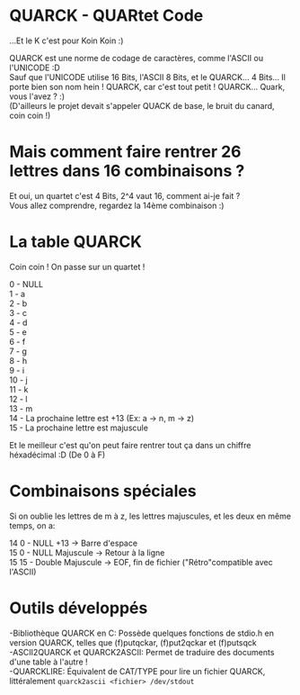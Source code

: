 # QUARCK - QUARtet Code

...Et le K c'est pour Koin Koin :)  
  
QUARCK est une norme de codage de caractères, comme l'ASCII ou l'UNICODE :D  
Sauf que l'UNICODE utilise 16 Bits, l'ASCII 8 Bits, et le QUARCK... 4 Bits...
Il porte bien son nom hein ! QUARCK, car c'est tout petit ! QUARCK... Quark, vous l'avez ? :)  
(D'ailleurs le projet devait s'appeler QUACK de base, le bruit du canard, coin coin !)  
  
# Mais comment faire rentrer 26 lettres dans 16 combinaisons ?

Et oui, un quartet c'est 4 Bits, 2^4 vaut 16, comment ai-je fait ?  
Vous allez comprendre, regardez la 14ème combinaison :)  

# La table QUARCK

Coin coin ! On passe sur un quartet !  
  
0 - NULL  
1 - a  
2 - b  
3 - c  
4 - d  
5 - e  
6 - f  
7 - g  
8 - h  
9 - i  
10 - j  
11 - k  
12 - l  
13 - m  
14 - La prochaine lettre est +13 (Ex: a -> n, m -> z)  
15 - La prochaine lettre est majuscule  
  
Et le meilleur c'est qu'on peut faire rentrer tout ça dans un chiffre héxadécimal :D (De 0 à F)  
  
# Combinaisons spéciales

Si on oublie les lettres de m à z, les lettres majuscules, et les deux en même temps, on a:  
  
14 0 - NULL +13 -> Barre d'espace  
15 0 - NULL Majuscule -> Retour à la ligne  
15 15 - Double Majuscule -> EOF, fin de fichier ("Rétro"compatible avec l'ASCII)  
  
# Outils développés

-Bibliothèque QUARCK en C: Possède quelques fonctions de stdio.h en version QUARCK, telles que (f)putqckar, (f)put2qckar et (f)putsqck  
-ASCII2QUARCK et QUARCK2ASCII: Permet de traduire des documents d'une table à l'autre !   
-QUARCKLIRE: Équivalent de CAT/TYPE pour lire un fichier QUARCK, littéralement `quarck2ascii <fichier> /dev/stdout`  
